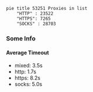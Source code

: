 
```mermaid
pie title 53251 Proxies in list
    "HTTP" : 23522
    "HTTPS": 7265
    "SOCKS" : 28703
```

### Some Info
#### Average Timeout

- mixed: 3.5s
- http: 1.7s
- https: 8.2s
- socks: 5.0s